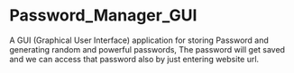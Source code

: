 # Password_Manager_GUI
A GUI (Graphical User Interface) application for storing Password and generating random and powerful passwords, The password will get saved and we can access that password also by just entering website url.
